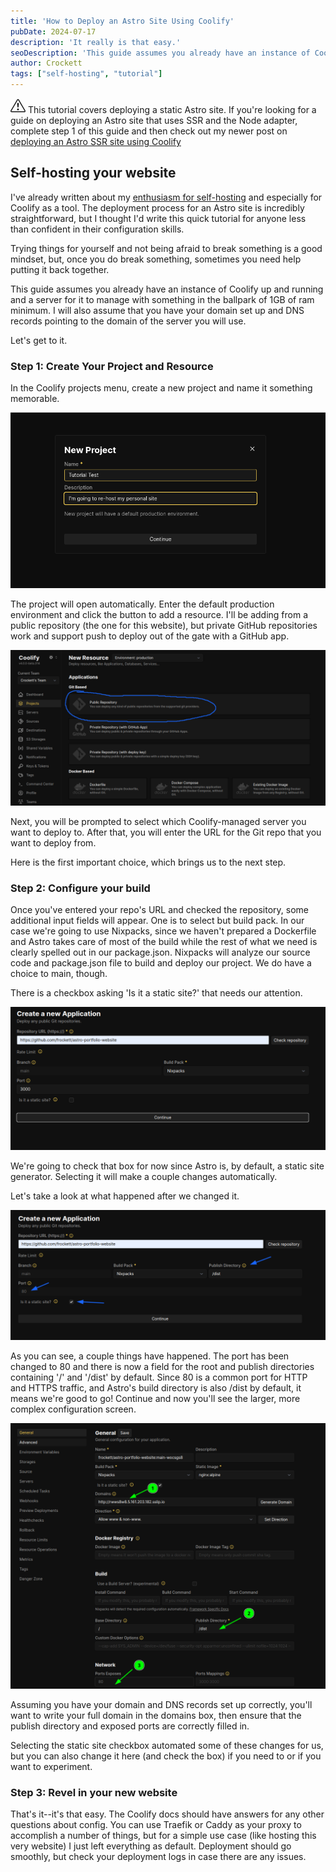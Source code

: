 ```yaml
---
title: 'How to Deploy an Astro Site Using Coolify'
pubDate: 2024-07-17
description: 'It really is that easy.'
seoDescription: 'This guide assumes you already have an instance of Coolify up and running and a server for it to manage with something in the ballpark of 1GB of ram minimum.'
author: Crockett
tags: ["self-hosting", "tutorial"]
---
```


<p class="font-medium border border-b-4 border-r-4 rounded-lg p-4 mb-0 inline-block"><span><svg xmlns="http://www.w3.org/2000/svg" class="mb-2" width="24" height="24" fill="currentColor" class="bi bi-exclamation-triangle" viewBox="0 0 16 16">
  <path d="M7.938 2.016A.13.13 0 0 1 8.002 2a.13.13 0 0 1 .063.016.15.15 0 0 1 .054.057l6.857 11.667c.036.06.035.124.002.183a.2.2 0 0 1-.054.06.1.1 0 0 1-.066.017H1.146a.1.1 0 0 1-.066-.017.2.2 0 0 1-.054-.06.18.18 0 0 1 .002-.183L7.884 2.073a.15.15 0 0 1 .054-.057m1.044-.45a1.13 1.13 0 0 0-1.96 0L.165 13.233c-.457.778.091 1.767.98 1.767h13.713c.889 0 1.438-.99.98-1.767z"/>
  <path d="M7.002 12a1 1 0 1 1 2 0 1 1 0 0 1-2 0M7.1 5.995a.905.905 0 1 1 1.8 0l-.35 3.507a.552.552 0 0 1-1.1 0z"/>
</svg></span> This tutorial covers deploying a static Astro site.
If you're looking for a guide on deploying an Astro site that uses SSR and the Node adapter, complete step 1 of this guide and then check out my newer post on <a href="/blog/astro-ssr-with-coolify">deploying an Astro SSR site using Coolify</a></p>

## Self-hosting your website
I've already written about my [enthusiasm for self-hosting](/blog/i-love-coolify/) and especially for Coolify as a tool. The deployment process for an Astro site is incredibly straightforward, but I thought I'd write this quick tutorial for anyone less than confident in their configuration skills. 

Trying things for yourself and not being afraid to break something is a good mindset, but, once you do break something, sometimes you need help putting it back together. 

This guide assumes you already have an instance of Coolify up and running and a server for it to manage with something in the ballpark of 1GB of ram minimum. I will also assume that you have your domain set up and DNS records pointing to the domain of the server you will use.

Let's get to it.

### Step 1: Create Your Project and Resource

In the Coolify projects menu, create a new project and name it something memorable.

![An example project](../../images/create-project.png)

The project will open automatically. Enter the default production environment and click the button to add a resource. I'll be adding from a public repository (the one for this website), but private GitHub repositories work and support push to deploy out of the gate with a GitHub app.

![The resource selection screen](../../images/resource-selection.png)

Next, you will be prompted to select which Coolify-managed server you want to deploy to. After that, you will enter the URL for the Git repo that you want to deploy from.

Here is the first important choice, which brings us to the next step.

### Step 2: Configure your build

Once you've entered your repo's URL and checked the repository, some additional input fields will appear. One is to select but build pack. In our case we're going to use Nixpacks, since we haven't prepared a Dockerfile and Astro takes care of most of the build while the rest of what we need is clearly spelled out in our package.json. Nixpacks will analyze our source code and package.json file to build and deploy our project. We do have a choice to main, though.

There is a checkbox asking 'Is it a static site?' that needs our attention.

![screenshot of the deployment config with static site not selected](../../images/buildpack-selection.png)

We're going to check that box for now since Astro is, by default, a static site generator. Selecting it will make a couple changes automatically.

Let's take a look at what happened after we changed it.

![screenshot of the deployment config with the static site box checked](../../images/buildpack-with-static-selected.png)

As you can see, a couple things have happened. The port has been changed to 80 and there is now a field for the root and publish directories containing '/' and '/dist' by default. Since 80 is a common port for HTTP and HTTPS traffic, and Astro's build directory is also /dist by default, it means we're good to go! Continue and now you'll see the larger, more complex configuration screen.

![The configuration panel](../../images/config-panel.png)

Assuming you have your domain and DNS records set up correctly, you'll want to write your full domain in the domains box, then ensure that the publish directory and exposed ports are correctly filled in. 

Selecting the static site checkbox automated some of these changes for us, but you can also change it here (and check the box) if you need to or if you want to experiment.

### Step 3: Revel in your new website

That's it--it's that easy. The Coolify docs should have answers for any other questions about config. You can use Traefik or Caddy as your proxy to accomplish a number of things, but for a simple use case (like hosting this very website) I just left everything as default. Deployment should go smoothly, but check your deployment logs in case there are any issues. 

